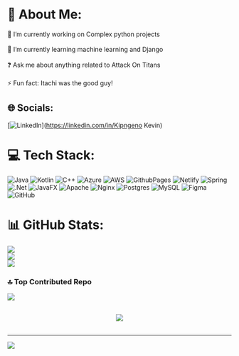 # 💫 About Me:
🔭 I’m currently working on Complex python projects<br><br>🌱 I’m currently learning machine learning and Django<br><br>❓ Ask me about anything related to Attack On Titans<br><br>⚡ Fun fact: Itachi was the good guy!


## 🌐 Socials:
[![LinkedIn](https://img.shields.io/badge/LinkedIn-%230077B5.svg?logo=linkedin&logoColor=white)](https://linkedin.com/in/Kipngeno Kevin) 

# 💻 Tech Stack:
![Java](https://img.shields.io/badge/java-%23ED8B00.svg?style=for-the-badge&logo=openjdk&logoColor=white) ![Kotlin](https://img.shields.io/badge/kotlin-%237F52FF.svg?style=for-the-badge&logo=kotlin&logoColor=white) ![C++](https://img.shields.io/badge/c++-%2300599C.svg?style=for-the-badge&logo=c%2B%2B&logoColor=white) ![Azure](https://img.shields.io/badge/azure-%230072C6.svg?style=for-the-badge&logo=microsoftazure&logoColor=white) ![AWS](https://img.shields.io/badge/AWS-%23FF9900.svg?style=for-the-badge&logo=amazon-aws&logoColor=white) ![GithubPages](https://img.shields.io/badge/github%20pages-121013?style=for-the-badge&logo=github&logoColor=white) ![Netlify](https://img.shields.io/badge/netlify-%23000000.svg?style=for-the-badge&logo=netlify&logoColor=#00C7B7) ![Spring](https://img.shields.io/badge/spring-%236DB33F.svg?style=for-the-badge&logo=spring&logoColor=white) ![.Net](https://img.shields.io/badge/.NET-5C2D91?style=for-the-badge&logo=.net&logoColor=white) ![JavaFX](https://img.shields.io/badge/javafx-%23FF0000.svg?style=for-the-badge&logo=javafx&logoColor=white) ![Apache](https://img.shields.io/badge/apache-%23D42029.svg?style=for-the-badge&logo=apache&logoColor=white) ![Nginx](https://img.shields.io/badge/nginx-%23009639.svg?style=for-the-badge&logo=nginx&logoColor=white) ![Postgres](https://img.shields.io/badge/postgres-%23316192.svg?style=for-the-badge&logo=postgresql&logoColor=white) ![MySQL](https://img.shields.io/badge/mysql-4479A1.svg?style=for-the-badge&logo=mysql&logoColor=white) ![Figma](https://img.shields.io/badge/figma-%23F24E1E.svg?style=for-the-badge&logo=figma&logoColor=white) ![GitHub](https://img.shields.io/badge/github-%23121011.svg?style=for-the-badge&logo=github&logoColor=white)
# 📊 GitHub Stats:
![](https://github-readme-stats.vercel.app/api?username=kipngenokev&theme=dark&hide_border=false&include_all_commits=false&count_private=false)<br/>
![](https://github-readme-streak-stats.herokuapp.com/?user=kipngenokev&theme=dark&hide_border=false)<br/>
![](https://github-readme-stats.vercel.app/api/top-langs/?username=kipngenokev&theme=dark&hide_border=false&include_all_commits=false&count_private=false&layout=compact)

### 🔝 Top Contributed Repo
![](https://github-contributor-stats.vercel.app/api?username=kipngenokev&limit=5&theme=dark&combine_all_yearly_contributions=true)


<br/>  

<div align="center"><img src="https://spotify-github-profile.vercel.app/api/view?uid=31sj5723ypkkoo6qym5ip3kesjee&cover_image=true&theme=novatorem&show_offline=false&background_color=121212&interchange=false&bar_color=53b14f&bar_color_cover=true" /></div>  

<br/>  

---
[![](https://visitcount.itsvg.in/api?id=kipngenokev&icon=0&color=0)](https://visitcount.itsvg.in)

<!-- Proudly created with GPRM ( https://gprm.itsvg.in ) -->
